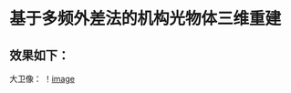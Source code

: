 # 基于多频外差法的机构光物体三维重建

## 效果如下：
大卫像：
！[image](https://github.com/severus71/structured_light/blob/main/David/output/1.png)
